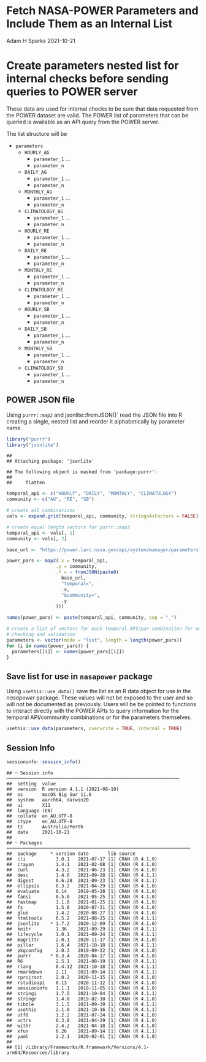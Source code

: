 Fetch NASA-POWER Parameters and Include Them as an Internal List
================
Adam H Sparks
2021-10-21

# Create parameters nested list for internal checks before sending queries to POWER server

These data are used for internal checks to be sure that data requested
from the POWER dataset are valid. The POWER list of parameters that can
be queried is available as an API query from the POWER server.

The list structure will be

-   `parameters`
    -   `HOURLY_AG`
        -   `parameter_1` …
        -   `parameter_n`
    -   `DAILY_AG`
        -   `parameter_1` …
        -   `parameter_n`
    -   `MONTHLY_AG`
        -   `parameter_1` …
        -   `parameter_n`
    -   `CLIMATOLOGY_AG`
        -   `parameter_1` …
        -   `parameter_n`
    -   `HOURLY_RE`
        -   `parameter_1` …
        -   `parameter_n`
    -   `DAILY_RE`
        -   `parameter_1` …
        -   `parameter_n`
    -   `MONTHLY_RE`
        -   `parameter_1` …
        -   `parameter_n`
    -   `CLIMATOLOGY_RE`
        -   `parameter_1` …
        -   `parameter_n`
    -   `HOURLY_SB`
        -   `parameter_1` …
        -   `parameter_n`
    -   `DAILY_SB`
        -   `parameter_1` …
        -   `parameter_n`
    -   `MONTHLY_SB`
        -   `parameter_1` …
        -   `parameter_n`
    -   `CLIMATOLOGY_SB`
        -   `parameter_1` …
        -   `parameter_n`

## POWER JSON file

Using `purrr::map2` and jsonlite::fromJSON()\` read the JSON file into R
creating a single, nested list and reorder it alphabetically by
parameter name.

``` r
library("purrr")
library("jsonlite")
```

    ## 
    ## Attaching package: 'jsonlite'

    ## The following object is masked from 'package:purrr':
    ## 
    ##     flatten

``` r
temporal_api <- c("HOURLY", "DAILY", "MONTHLY", "CLIMATOLOGY")
community <- c("AG", "RE", "SB")

# create all combinations
vals <- expand.grid(temporal_api, community, stringsAsFactors = FALSE)

# create equal length vectors for purrr::map2
temporal_api <- vals[, 1]
community <- vals[, 2]

base_url <- "https://power.larc.nasa.gov/api/system/manager/parameters?"

power_pars <- map2(.x = temporal_api,
                  .y = community,
                  .f = ~ fromJSON(paste0(
                    base_url,
                    "temporal=",
                    .x,
                    "&community=",
                    .y
                  )))

names(power_pars) <- paste(temporal_api, community, sep = "_")

# create a list of vectors for each temporal API/par combination for easier
# checking and validation
parameters <- vector(mode = "list", length = length(power_pars))
for (i in names(power_pars)) {
  parameters[[i]] <- names(power_pars[[i]])
}
```

## Save list for use in `nasapower` package

Using `usethis::use_data()` save the list as an R data object for use in
the *nasapower* package. These values will not be exposed to the user
and so will not be documented as previously. Users will be be pointed to
functions to interact directly with the POWER APIs to query information
for the temporal API/community combinations or for the parameters
themselves.

``` r
usethis::use_data(parameters, overwrite = TRUE, internal = TRUE)
```

## Session Info

``` r
sessioninfo::session_info()
```

    ## ─ Session info ───────────────────────────────────────────────────────────────
    ##  setting  value                       
    ##  version  R version 4.1.1 (2021-08-10)
    ##  os       macOS Big Sur 11.6          
    ##  system   aarch64, darwin20           
    ##  ui       X11                         
    ##  language (EN)                        
    ##  collate  en_AU.UTF-8                 
    ##  ctype    en_AU.UTF-8                 
    ##  tz       Australia/Perth             
    ##  date     2021-10-21                  
    ## 
    ## ─ Packages ───────────────────────────────────────────────────────────────────
    ##  package     * version date       lib source        
    ##  cli           3.0.1   2021-07-17 [1] CRAN (R 4.1.0)
    ##  crayon        1.4.1   2021-02-08 [1] CRAN (R 4.1.0)
    ##  curl          4.3.2   2021-06-23 [1] CRAN (R 4.1.0)
    ##  desc          1.4.0   2021-09-28 [1] CRAN (R 4.1.1)
    ##  digest        0.6.28  2021-09-23 [1] CRAN (R 4.1.1)
    ##  ellipsis      0.3.2   2021-04-29 [1] CRAN (R 4.1.0)
    ##  evaluate      0.14    2019-05-28 [1] CRAN (R 4.1.0)
    ##  fansi         0.5.0   2021-05-25 [1] CRAN (R 4.1.0)
    ##  fastmap       1.1.0   2021-01-25 [1] CRAN (R 4.1.0)
    ##  fs            1.5.0   2020-07-31 [1] CRAN (R 4.1.0)
    ##  glue          1.4.2   2020-08-27 [1] CRAN (R 4.1.0)
    ##  htmltools     0.5.2   2021-08-25 [1] CRAN (R 4.1.1)
    ##  jsonlite    * 1.7.2   2020-12-09 [1] CRAN (R 4.1.0)
    ##  knitr         1.36    2021-09-29 [1] CRAN (R 4.1.1)
    ##  lifecycle     1.0.1   2021-09-24 [1] CRAN (R 4.1.1)
    ##  magrittr      2.0.1   2020-11-17 [1] CRAN (R 4.1.0)
    ##  pillar        1.6.4   2021-10-18 [1] CRAN (R 4.1.1)
    ##  pkgconfig     2.0.3   2019-09-22 [1] CRAN (R 4.1.0)
    ##  purrr       * 0.3.4   2020-04-17 [1] CRAN (R 4.1.0)
    ##  R6            2.5.1   2021-08-19 [1] CRAN (R 4.1.1)
    ##  rlang         0.4.12  2021-10-18 [1] CRAN (R 4.1.1)
    ##  rmarkdown     2.11    2021-09-14 [1] CRAN (R 4.1.1)
    ##  rprojroot     2.0.2   2020-11-15 [1] CRAN (R 4.1.0)
    ##  rstudioapi    0.13    2020-11-12 [1] CRAN (R 4.1.0)
    ##  sessioninfo   1.1.1   2018-11-05 [1] CRAN (R 4.1.0)
    ##  stringi       1.7.5   2021-10-04 [1] CRAN (R 4.1.1)
    ##  stringr       1.4.0   2019-02-10 [1] CRAN (R 4.1.0)
    ##  tibble        3.1.5   2021-09-30 [1] CRAN (R 4.1.1)
    ##  usethis       2.1.0   2021-10-16 [1] CRAN (R 4.1.1)
    ##  utf8          1.2.2   2021-07-24 [1] CRAN (R 4.1.0)
    ##  vctrs         0.3.8   2021-04-29 [1] CRAN (R 4.1.0)
    ##  withr         2.4.2   2021-04-18 [1] CRAN (R 4.1.0)
    ##  xfun          0.26    2021-09-14 [1] CRAN (R 4.1.1)
    ##  yaml          2.2.1   2020-02-01 [1] CRAN (R 4.1.0)
    ## 
    ## [1] /Library/Frameworks/R.framework/Versions/4.1-arm64/Resources/library
